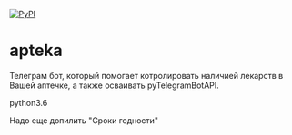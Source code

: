 [![PyPI](https://img.shields.io/badge/python-3.6-blue.svg)](https://github.com/IvanDolgov/apteka)
# apteka
Телеграм бот, который помогает котролировать наличией лекарств в Вашей аптечке, а также осваивать pyTelegramBotAPI.

python3.6

Надо еще допилить "Сроки годности"
